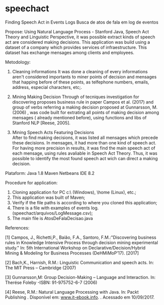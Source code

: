# speechact
Finding Speech Act in Events Logs
Busca de atos de fala em log de eventos

Propose:
Using Natural Language Process - Stanford Java, Speech Act Theory and Linguistic Perspective, it was possible extract kinds of speech act are considered making decisions. This application was build using a dataset of a company which provides services of infraestructure. This dataset has exchange mensages among clients and employees.

Metodology:
1) Cleaning informations
It was done a cleaning of every informations aren't considered importants to miner points of decision and mensages that happing before of these points, as telfephone numbers, emails, address, especial characters, etc;.

2) Mining Making Decision 
Through of tecniques investigation for discovering proposes business rule in paper Campos et al. (2017) and group of verbs referring a making decision proposed at Gunnarsson, M. (2006) , was code built for extrating all points of making decision among mensages (
already mentioned before), using functions and libs of Stanford NLP [Reese, 2005].


3) Mining Speech Acts Featuring Decisions  
After to find making decisions, it was listed all mensages which precede these decisions. In mensages, it had more than one kind of speech act. For having more precision in results, it was find the main speech act of each mensage, using rules avaliable  in Speech Act Theory. Thus, it was possible to identify the most found speech act wich can direct a making decision.   


Plataform:
Java 1.8
Maven
Netbeans IDE  8.2
 

Procedure for application:
1) Cloning application for PC c:\ (Windows), \home (Linux), etc.;
2) This application was built of Maven;
3) Verify if the file paths is according to where you cloned this application; 
4) There is a file with examples of events log. (speechact/arquivos/LogMessage.csv);
5) The main file is AtosDeFalaDecisao.java 
 
References:

[1] Campos, J., Richetti,P., Baião, F.A., Santoro, F.M.:"Discovering business rules in Knowledge Intensive Process through decision mining experimental study." In: 5th International Workshop on Declarative/Decision/Hybrid Mining & Modeling for Business Processes (DeHMiMoP’17). [2017]

[2] Bach,K., Harnish, R.M.: Linguistic Communication and speech acts. In: The MIT Press – Cambridge (2007)

[3] Gunnarsson,M: Group Decision-Making – Language and Interaction. In: Therése Foleby -ISBN: 91-975752-6-7 (2006)

[4] Reese, R.M.: Natural Language Processing with Java. In: Packt Publishing . Disponível em: www.it-ebook.info. . Acessado em 10/09/2017.

